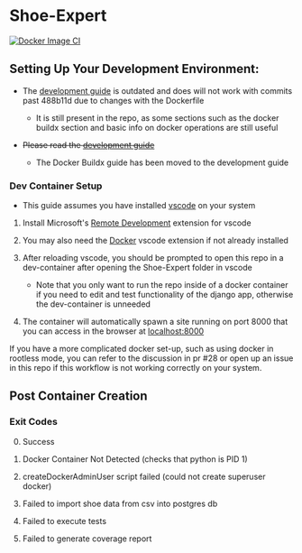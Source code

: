 # Shoe-Expert

[![Docker Image CI](https://github.com/ChicoState/Shoe-Expert/actions/workflows/docker-image.yml/badge.svg)](https://github.com/ChicoState/Shoe-Expert/actions/workflows/docker-image.yml)

## Setting Up Your Development Environment:

- The [development guide](docs/DEVELOPMENT.md) is outdated and does will not work with commits past 488b11d due to changes with the Dockerfile

    - It is still present in the repo, as some sections such as the docker buildx section and basic info on docker operations are still useful

- ~~Please read the [development guide](docs/DEVELOPMENT.md)~~
    - The Docker Buildx guide has been moved to the development guide

### Dev Container Setup

- This guide assumes you have installed [vscode](https://code.visualstudio.com/) on your system

1. Install Microsoft's [Remote Development](https://marketplace.visualstudio.com/items?itemName=ms-vscode-remote.vscode-remote-extensionpack) extension for vscode

2. You may also need the [Docker](https://marketplace.visualstudio.com/items?itemName=ms-azuretools.vscode-docker) vscode extension if not already installed

3. After reloading vscode, you should be prompted to open this repo in a dev-container after opening the Shoe-Expert folder in vscode

    - Note that you only want to run the repo inside of a docker container if you need to edit and test functionality of the django app, otherwise the dev-container is unneeded

4. The container will automatically spawn a site running on port 8000 that you can access in the browser at [localhost:8000](http://127.0.0.1:8000)

If you have a more complicated docker set-up, such as using docker in rootless mode, you can refer to the discussion in pr #28 or open up an issue in this repo if this workflow is not working correctly on your system.

## Post Container Creation

### Exit Codes

0. Success

1. Docker Container Not Detected (checks that python is PID 1)

2. createDockerAdminUser script failed (could not create superuser docker)

3. Failed to import shoe data from csv into postgres db

4. Failed to execute tests

5. Failed to generate coverage report
